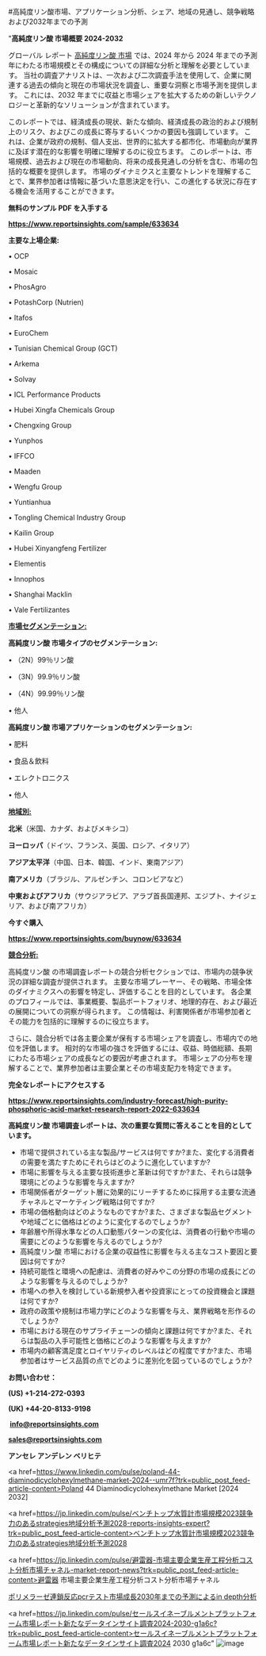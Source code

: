 #高純度リン酸市場、アプリケーション分析、シェア、地域の見通し、競争戦略および2032年までの予測

"<strong>高純度リン酸 市場概要 2024-2032</strong>

グローバル レポート <a href=https://www.reportsinsights.com/sample/633634>高純度リン酸 市場</a> では、2024 年から 2024 年までの予測年にわたる市場規模とその構成についての詳細な分析と理解を必要としています。 当社の調査アナリストは、一次および二次調査手法を使用して、企業に関連する過去の傾向と現在の市場状況を調査し、重要な洞察と市場予測を提供します。 これには、2032 年までに収益と市場シェアを拡大​​するための新しいテクノロジーと革新的なソリューションが含まれています。

このレポートでは、経済成長の現状、新たな傾向、経済成長の政治的および規制上のリスク、およびこの成長に寄与するいくつかの要因も強調しています。 これは、企業が政府の規制、個人支出、世界的に拡大する都市化、市場動向が業界に及ぼす潜在的な影響を明確に理解するのに役立ちます。 このレポートは、市場規模、過去および現在の市場動向、将来の成長見通しの分析を含む、市場の包括的な概要を提供します。 市場のダイナミクスと主要なトレンドを理解することで、業界参加者は情報に基づいた意思決定を行い、この進化する状況に存在する機会を活用することができます。

<strong><b>無料のサンプル PDF を入手する</b></strong>

<a href=https://www.reportsinsights.com/sample/633634><strong><u>https://www.reportsinsights.com/sample/633634</u></strong></a>

<strong>主要な上場企業:</strong>

• OCP

• Mosaic

• PhosAgro

• PotashCorp (Nutrien)

• Itafos

• EuroChem

• Tunisian Chemical Group (GCT)

• Arkema

• Solvay

• ICL Performance Products

• Hubei Xingfa Chemicals Group

• Chengxing Group

• Yunphos

• IFFCO

• Maaden

• Wengfu Group

• Yuntianhua

• Tongling Chemical Industry Group

• Kailin Group

• Hubei Xinyangfeng Fertilizer

• Elementis

• Innophos

• Shanghai Macklin

• Vale Fertilizantes

<strong><u>市場セグメンテーション</u></strong><strong><u>:</u></strong>

<strong>高純度リン酸 市場タイプのセグメンテーション:</strong>

• （2N）99％リン酸

• （3N）99.9％リン酸

• （4N）99.99％リン酸

• 他人

<strong>高純度リン酸 市場アプリケーションのセグメンテーション:</strong>

• 肥料

• 食品＆飲料

• エレクトロニクス

• 他人

<strong><u>地域別</u></strong><strong><u>:</u></strong>

<strong>北米</strong>（米国、カナダ、およびメキシコ）

<strong>ヨーロッパ</strong>（ドイツ、フランス、英国、ロシア、イタリア）

<strong>アジア太平洋</strong>（中国、日本、韓国、インド、東南アジア）

<strong>南アメリカ</strong>（ブラジル、アルゼンチン、コロンビアなど）

<strong>中東およびアフリカ</strong>（サウジアラビア、アラブ首長国連邦、エジプト、ナイジェリア、および南アフリカ）

<strong>今すぐ購入</strong>

<a href=https://www.reportsinsights.com/buynow/633634><strong><u>https://www.reportsinsights.com/buynow/633634</u></strong></a>

<strong><u>競合分析:</u></strong>

高純度リン酸 の市場調査レポートの競合分析セクションでは、市場内の競争状況の詳細な調査が提供されます。 主要な市場プレーヤー、その戦略、市場全体のダイナミクスへの影響を特定し、評価することを目的としています。 各企業のプロフィールでは、事業概要、製品ポートフォリオ、地理的存在、および最近の展開についての洞察が得られます。 この情報は、利害関係者が市場参加者とその能力を包括的に理解するのに役立ちます。

さらに、競合分析では各主要企業が保有する市場シェアを調査し、市場内での地位を評価します。 相対的な市場の強さを評価するには、収益、時価総額、長期にわたる市場シェアの成長などの要因が考慮されます。 市場シェアの分布を理解することで、業界参加者は主要企業とその市場支配力を特定できます。

<strong>完全なレポートにアクセスする</strong>

<a href=https://www.reportsinsights.com/industry-forecast/high-purity-phosphoric-acid-market-research-report-2022-633634><strong><u><b>https://www.reportsinsights.com/industry-forecast/high-purity-phosphoric-acid-market-research-report-2022-633634</b></u></strong></a>

<strong><b>高純度リン酸 市場調査レポートは、次の重要な質問に答えることを目的としています。</b></strong>
<ul>
  <li>市場で提供されている主な製品/サービスは何ですか?また、変化する消費者の需要を満たすためにそれらはどのように進化していますか?</li>
  <li>市場に影響を与える主要な技術進歩と革新は何ですか?また、それらは競争環境にどのような影響を与えますか?</li>
  <li>市場関係者がターゲット層に効果的にリーチするために採用する主要な流通チャネルとマーケティング戦略は何ですか?</li>
  <li>市場の価格動向はどのようなものですか?また、さまざまな製品セグメントや地域ごとに価格はどのように変化するのでしょうか?</li>
  <li>年齢層や所得水準などの人口動態パターンの変化は、消費者の行動や市場の需要にどのような影響を与えるのでしょうか?</li>
  <li>高純度リン酸 市場における企業の収益性に影響を与える主なコスト要因と要因は何ですか?</li>
  <li>持続可能性と環境への配慮は、消費者の好みやこの分野の市場の成長にどのような影響を与えるのでしょうか?</li>
  <li>市場への参入を検討している新規参入者や投資家にとっての投資機会と課題は何ですか?</li>
  <li>政府の政策や規制は市場力学にどのような影響を与え、業界戦略を形作るのでしょうか?</li>
  <li>市場における現在のサプライチェーンの傾向と課題は何ですか?また、それらは製品の入手可能性と価格にどのような影響を与えますか?</li>
  <li>市場内の顧客満足度とロイヤリティのレベルはどの程度ですか?また、市場参加者はサービス品質の点でどのように差別化を図っているのでしょうか?</li>
</ul>
<strong>お問い合わせ：</strong>

<strong>(US) +1-214-272-0393</strong>

<strong>(UK) +44-20-8133-9198</strong>

<strong> </strong><a href=info@reportsinsights.com><strong><u>info@reportsinsights.com</u></strong></a>

<a href=sales@reportsinsights.com><strong><u>sales@reportsinsights.com</u></strong></a>

<strong>アンセレ アンデレン ベリヒテ</strong>

<a href=https://www.linkedin.com/pulse/poland-44-diaminodicyclohexylmethane-market-2024--umr7f?trk=public_post_feed-article-content>Poland 44 Diaminodicyclohexylmethane Market [2024 2032]</a>

<a href=https://jp.linkedin.com/pulse/ベンチトップ水質計市場規模2023競争力のあるstrategies地域分析予測2028-reports-insights-expert?trk=public_post_feed-article-content>ベンチトップ水質計市場規模2023競争力のあるstrategies地域分析予測2028</a>

<a href=https://jp.linkedin.com/pulse/避雷器-市場主要企業生産工程分析コスト分析市場チャネル-market-report-news?trk=public_post_feed-article-content>避雷器 市場主要企業生産工程分析コスト分析市場チャネル</a>

<a href=https://www.linkedin.com/pulse/ポリメラーゼ連鎖反応pcrテスト市場成長2030年までの予測によるin-depth分析-healthscope-news-245-zud5f/>ポリメラーゼ連鎖反応pcrテスト市場成長2030年までの予測によるin depth分析</a>

<a href=https://jp.linkedin.com/pulse/セールスイネーブルメントプラットフォーム市場レポート新たなデータインサイト調査2024-2030-g1a6c?trk=public_post_feed-article-content>セールスイネーブルメントプラットフォーム市場レポート新たなデータインサイト調査2024 2030 g1a6c</a>"
![image](https://github.com/ahaan12367/RIMarket24/assets/158471582/c0db8da0-19b8-4cb8-89b8-b0e58931fd6a)
